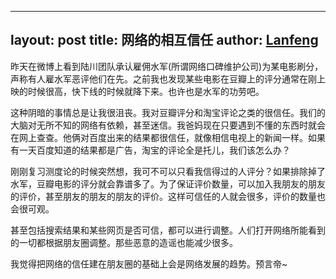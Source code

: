 ﻿----
layout: post
title:  网络的相互信任
author: <a href="http://panlanfeng.github.com/">Lanfeng</a>
----

昨天在微博上看到陆川团队承认雇佣水军(所谓网络口碑维护公司)为某电影刷分，声称有人雇水军恶评他们在先。之前我也发现某些电影在豆瓣上的评分通常在刚上映的时候很高，快下线的时候就降下来。也许也是水军的功劳吧。   


这种阴暗的事情总是让我很沮丧。我对豆瓣评分和淘宝评论之类的很信任。我们的大脑对无所不知的网络有依赖，甚至迷信。我爸妈现在只要遇到不懂的东西时就会在网上查查。他俩对百度出来的结果都很信任，就像相信电视上的新闻一样。如果有一天百度知道的结果都是广告，淘宝的评论全是托儿，我们该怎么办？   


刚刚复习测度论的时候突然想，我可不可以只看我信得过的人评分？如果排除掉了水军，豆瓣电影的评分就会靠谱多了。为了保证评价数量，可以加入我朋友的朋友的评价，甚至朋友的朋友的朋友的评价。这样可信任的人就会很多，评价的数量也会很可观。   


甚至包括搜索结果和某些网页是否可信，都可以进行调整。人们打开网络所能看到的一切都根据朋友圈调整。那些恶意的造谣也能减少很多。   


我觉得把网络的信任建在朋友圈的基础上会是网络发展的趋势。预言帝~


